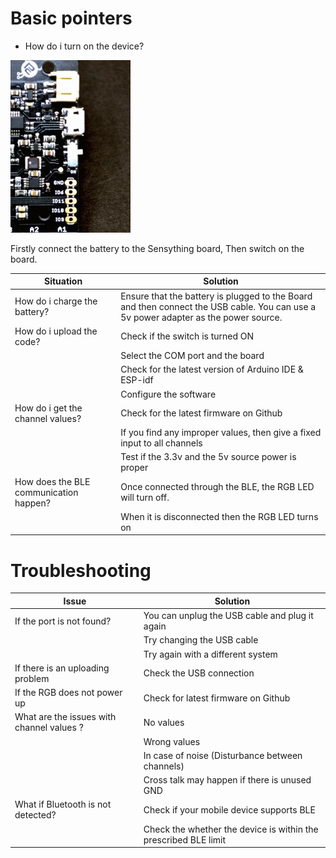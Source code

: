 
# Basic pointers

* How do i turn on the device?

![switch](images//switch.jpg)

Firstly connect the battery to the Sensything board, Then switch on the board.

| Situation                        | Solution                                                                                                                             |
|----------------------------------|--------------------------------------------------------------------------------------------------------------------------------------|
| How do i charge the battery?     | Ensure that the battery is plugged to the Board and then connect the USB cable.  You can use a 5v power adapter as the power source. |
| How do i upload the code?        | Check if the switch is turned ON                                                                                                     |
|                                  | Select the COM port and the board                                                                                                    |
|                                  | Check for the latest version of Arduino IDE & ESP-idf                                                                                |
|                                  | Configure the software                                                                                                               |
| How do i get the channel values? | Check for the latest firmware on Github                                                                                              |
|                                  | If you find any improper values, then give a fixed input to all channels                                                             |
|                                  | Test if the 3.3v and the 5v source power is proper                                                                                   |
| How does the BLE communication happen?      | Once connected through the BLE, the RGB LED will turn off.                                                                              |
|                                  | When it is disconnected then the RGB LED turns on      

# Troubleshooting 

| Issue                                      | Solution                                                        |
|--------------------------------------------|-----------------------------------------------------------------|
| If the port is not found?                  | You can unplug the USB cable and plug it again                  |
|                                            | Try changing the USB cable                                      |
|                                            | Try again with a different system                               |
| If there is an uploading problem           | Check the USB connection                                        |
| If the RGB does not power up               | Check for latest firmware on Github                             |
| What are the  issues with channel values ? | No values                                                       |
|                                            | Wrong values                                                    |
|                                            | In case of noise (Disturbance between channels)                 |
|                                            | Cross talk may happen if there is unused GND                    |
| What if Bluetooth is not detected?         | Check if your mobile device supports BLE                        |
|                                            | Check the whether the device is within the prescribed BLE limit |



